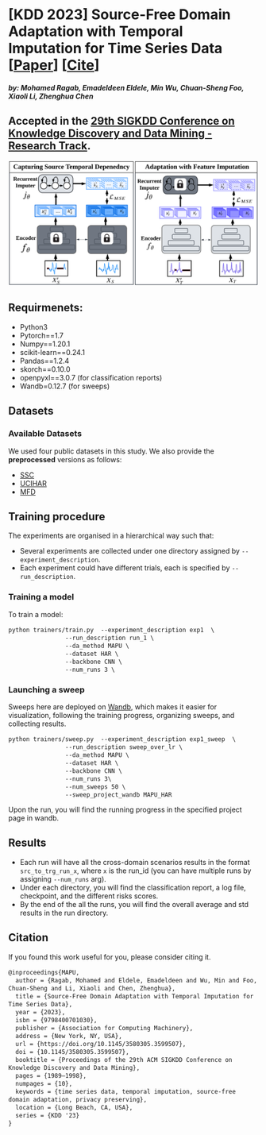 # [KDD 2023] Source-Free Domain Adaptation with Temporal Imputation for Time Series Data [[Paper](https://dl.acm.org/doi/10.1145/3580305.3599507)] [[Cite](#citation)]
#### *by: Mohamed Ragab, Emadeldeen Eldele,   Min Wu, Chuan-Sheng Foo, Xiaoli Li, Zhenghua Chen* <br/> 

## Accepted in the [29th SIGKDD Conference on Knowledge Discovery and Data Mining - Research Track](https://kdd.org/kdd2023/).


<p align="center">
<img src="misc/temporal_adapt.PNG" width="900" class="center">
</p>

## Requirmenets:
- Python3
- Pytorch==1.7
- Numpy==1.20.1
- scikit-learn==0.24.1
- Pandas==1.2.4
- skorch==0.10.0 
- openpyxl==3.0.7 (for classification reports)
- Wandb=0.12.7 (for sweeps)

## Datasets

### Available Datasets
We used four public datasets in this study. We also provide the **preprocessed** versions as follows:
- [SSC](https://researchdata.ntu.edu.sg/dataset.xhtml?persistentId=doi:10.21979/N9/UD1IM9)
- [UCIHAR](https://researchdata.ntu.edu.sg/dataset.xhtml?persistentId=doi:10.21979/N9/0SYHTZ)
- [MFD](https://researchdata.ntu.edu.sg/dataset.xhtml?persistentId=doi:10.21979/N9/PU85XN)





## Training procedure

The experiments are organised in a hierarchical way such that:
- Several experiments are collected under one directory assigned by `--experiment_description`.
- Each experiment could have different trials, each is specified by `--run_description`.

### Training a model

To train a model:

```
python trainers/train.py  --experiment_description exp1  \
                --run_description run_1 \
                --da_method MAPU \
                --dataset HAR \
                --backbone CNN \
                --num_runs 3 \
```
### Launching a sweep
Sweeps here are deployed on [Wandb](https://wandb.ai/), which makes it easier for visualization, following the training progress, organizing sweeps, and collecting results.

```
python trainers/sweep.py  --experiment_description exp1_sweep  \
                --run_description sweep_over_lr \
                --da_method MAPU \
                --dataset HAR \
                --backbone CNN \
                --num_runs 3\
                --num_sweeps 50 \
                --sweep_project_wandb MAPU_HAR
```
Upon the run, you will find the running progress in the specified project page in wandb.




## Results
- Each run will have all the cross-domain scenarios results in the format `src_to_trg_run_x`, where `x`
is the run_id (you can have multiple runs by assigning `--num_runs` arg). 
- Under each directory, you will find the classification report, a log file, checkpoint, 
and the different risks scores.
- By the end of the all the runs, you will find the overall average and std results in the run directory.



## Citation
If you found this work useful for you, please consider citing it.
```
@inproceedings{MAPU,
  author = {Ragab, Mohamed and Eldele, Emadeldeen and Wu, Min and Foo, Chuan-Sheng and Li, Xiaoli and Chen, Zhenghua},
  title = {Source-Free Domain Adaptation with Temporal Imputation for Time Series Data},
  year = {2023},
  isbn = {9798400701030},
  publisher = {Association for Computing Machinery},
  address = {New York, NY, USA},
  url = {https://doi.org/10.1145/3580305.3599507},
  doi = {10.1145/3580305.3599507},
  booktitle = {Proceedings of the 29th ACM SIGKDD Conference on Knowledge Discovery and Data Mining},
  pages = {1989–1998},
  numpages = {10},
  keywords = {time series data, temporal imputation, source-free domain adaptation, privacy preserving},
  location = {Long Beach, CA, USA},
  series = {KDD '23}
}
```


